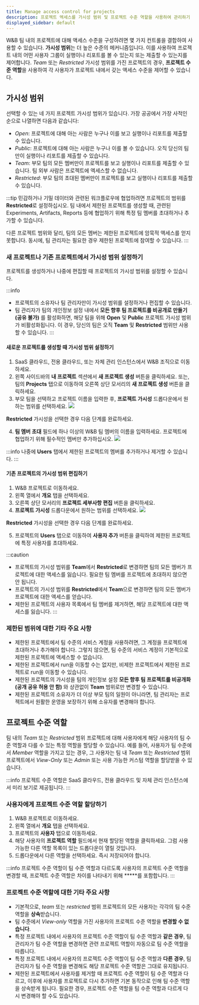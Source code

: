 ```yaml
---
title: Manage access control for projects
description: 프로젝트 엑세스를 가시성 범위 및 프로젝트 수준 역할을 사용하여 관리하기
displayed_sidebar: default
---
```


W&B 팀 내의 프로젝트에 대해 액세스 수준을 구성하려면 몇 가지 컨트롤을 결합하여 사용할 수 있습니다. **가시성 범위**는 더 높은 수준의 메커니즘입니다. 이를 사용하여 프로젝트 내의 어떤 사용자 그룹이 실행이나 리포트를 볼 수 있는지 또는 제출할 수 있는지를 제어합니다. _Team_ 또는 _Restricted_ 가시성 범위를 가진 프로젝트의 경우, **프로젝트 수준 역할**을 사용하여 각 사용자가 프로젝트 내에서 갖는 액세스 수준을 제어할 수 있습니다.

## 가시성 범위

선택할 수 있는 네 가지 프로젝트 가시성 범위가 있습니다. 가장 공공에서 가장 사적인 순으로 나열하면 다음과 같습니다:
* _Open_: 프로젝트에 대해 아는 사람은 누구나 이를 보고 실행이나 리포트를 제출할 수 있습니다.
* _Public_: 프로젝트에 대해 아는 사람은 누구나 이를 볼 수 있습니다. 오직 당신의 팀만이 실행이나 리포트를 제출할 수 있습니다.
* _Team_: 부모 팀의 모든 멤버만이 프로젝트를 보고 실행이나 리포트를 제출할 수 있습니다. 팀 외부 사람은 프로젝트에 엑세스할 수 없습니다.
* _Restricted_: 부모 팀의 초대된 멤버만이 프로젝트를 보고 실행이나 리포트를 제출할 수 있습니다.

:::tip
민감하거나 기밀 데이터와 관련된 워크플로우에 협업하려면 프로젝트의 범위를 **Restricted**로 설정하십시오. 팀 내에서 제한된 프로젝트를 생성할 때, 관련된 Experiments, Artifacts, Reports 등에 협업하기 위해 특정 팀 멤버를 초대하거나 추가할 수 있습니다.

다른 프로젝트 범위와 달리, 팀의 모든 멤버는 제한된 프로젝트에 암묵적 액세스를 얻지 못합니다. 동시에, 팀 관리자는 필요한 경우 제한된 프로젝트에 참여할 수 있습니다.
:::

### 새 프로젝트나 기존 프로젝트에서 가시성 범위 설정하기

프로젝트를 생성하거나 나중에 편집할 때 프로젝트의 가시성 범위를 설정할 수 있습니다.

:::info
* 프로젝트의 소유자나 팀 관리자만이 가시성 범위를 설정하거나 편집할 수 있습니다.
* 팀 관리자가 팀의 개인정보 설정 내에서 **모든 향후 팀 프로젝트를 비공개로 만들기(공유 불가)** 를 활성화하면, 해당 팀을 위해 **Open** 및 **Public** 프로젝트 가시성 범위가 비활성화됩니다. 이 경우, 당신의 팀은 오직 **Team** 및 **Restricted** 범위만 사용할 수 있습니다.
:::

#### 새로운 프로젝트를 생성할 때 가시성 범위 설정하기

1. SaaS 클라우드, 전용 클라우드, 또는 자체 관리 인스턴스에서 W&B 조직으로 이동하세요.
2. 왼쪽 사이드바의 **내 프로젝트** 섹션에서 **새 프로젝트 생성** 버튼을 클릭하세요. 또는, 팀의 **Projects** 탭으로 이동하여 오른쪽 상단 모서리의 **새 프로젝트 생성** 버튼을 클릭하세요.
3. 부모 팀을 선택하고 프로젝트 이름을 입력한 후, **프로젝트 가시성** 드롭다운에서 원하는 범위를 선택하세요.
![](/images/hosting/restricted_project_add_new.gif)

**Restricted** 가시성을 선택한 경우 다음 단계를 완료하세요.

4. **팀 멤버 초대** 필드에 하나 이상의 W&B 팀 멤버의 이름을 입력하세요. 프로젝트에 협업하기 위해 필수적인 멤버만 추가하십시오.
![](/images/hosting/restricted_project_2.png)

:::info
나중에 **Users** 탭에서 제한된 프로젝트의 멤버를 추가하거나 제거할 수 있습니다.
:::

#### 기존 프로젝트의 가시성 범위 편집하기

1. W&B 프로젝트로 이동하세요.
2. 왼쪽 열에서 **개요** 탭을 선택하세요.
3. 오른쪽 상단 모서리의 **프로젝트 세부사항 편집** 버튼을 클릭하세요.  
4. **프로젝트 가시성** 드롭다운에서 원하는 범위를 선택하세요.
![](/images/hosting/restricted_project_edit.gif)

**Restricted** 가시성을 선택한 경우 다음 단계를 완료하세요.

5. 프로젝트의 **Users** 탭으로 이동하여 **사용자 추가** 버튼을 클릭하여 제한된 프로젝트에 특정 사용자를 초대하세요.

:::caution
* 프로젝트의 가시성 범위를 **Team**에서 **Restricted**로 변경하면 팀의 모든 멤버가 프로젝트에 대한 액세스를 잃습니다. 필요한 팀 멤버를 프로젝트에 초대하지 않으면 안 됩니다.
* 프로젝트의 가시성 범위를 **Restricted**에서 **Team**으로 변경하면 팀의 모든 멤버가 프로젝트에 대한 액세스를 얻습니다.
* 제한된 프로젝트의 사용자 목록에서 팀 멤버를 제거하면, 해당 프로젝트에 대한 액세스를 잃습니다.
:::

### 제한된 범위에 대한 기타 주요 사항

* 제한된 프로젝트에서 팀 수준의 서비스 계정을 사용하려면, 그 계정을 프로젝트에 초대하거나 추가해야 합니다. 그렇지 않으면, 팀 수준의 서비스 계정이 기본적으로 제한된 프로젝트에 액세스할 수 없습니다.
* 제한된 프로젝트에서 run을 이동할 수는 없지만, 비제한 프로젝트에서 제한된 프로젝트로 run을 이동할 수 있습니다.
* 제한된 프로젝트의 가시성을 팀의 개인정보 설정 **모든 향후 팀 프로젝트를 비공개화(공개 공유 허용 안 함)** 와 상관없이 **Team** 범위로만 변경할 수 있습니다.
* 제한된 프로젝트의 소유자가 더 이상 부모 팀의 일원이 아니라면, 팀 관리자는 프로젝트에서 원활한 운영을 보장하기 위해 소유자를 변경해야 합니다.

## 프로젝트 수준 역할

팀 내의 _Team_ 또는 _Restricted_ 범위 프로젝트에 대해 사용자에게 해당 사용자의 팀 수준 역할과 다를 수 있는 특정 역할을 할당할 수 있습니다. 예를 들어, 사용자가 팀 수준에서 _Member_ 역할을 가지고 있는 경우, 그 사용자는 팀 내 _Team_ 또는 _Restricted_ 범위 프로젝트에서 _View-Only_ 또는 _Admin_ 또는 사용 가능한 커스텀 역할을 할당받을 수 있습니다.

:::info
프로젝트 수준 역할은 SaaS 클라우드, 전용 클라우드 및 자체 관리 인스턴스에서 미리 보기로 제공됩니다.
:::

### 사용자에게 프로젝트 수준 역할 할당하기

1. W&B 프로젝트로 이동하세요.
2. 왼쪽 열에서 **개요** 탭을 선택하세요.
3. 프로젝트의 **사용자** 탭으로 이동하세요.
4. 해당 사용자의 **프로젝트 역할** 필드에서 현재 할당된 역할을 클릭하세요. 그럼 사용 가능한 다른 역할 목록이 있는 드롭다운이 열릴 것입니다.
5. 드롭다운에서 다른 역할을 선택하세요. 즉시 저장되어야 합니다.

:::info
프로젝트 수준 역할이 팀 수준 역할과 다르도록 사용자의 프로젝트 수준 역할을 변경할 때, 프로젝트 수준 역할은 차이를 나타내기 위해 **\***를 포함합니다.
:::

### 프로젝트 수준 역할에 대한 기타 주요 사항

* 기본적으로, _team_ 또는 _restricted_ 범위 프로젝트의 모든 사용자는 각각의 팀 수준 역할을 **상속**받습니다.
* 팀 수준에서 _View-only_ 역할을 가진 사용자의 프로젝트 수준 역할을 **변경할 수 없습니다**.
* 특정 프로젝트 내에서 사용자의 프로젝트 수준 역할이 팀 수준 역할과 **같은 경우**, 팀 관리자가 팀 수준 역할을 변경하면 관련 프로젝트 역할이 자동으로 팀 수준 역할을 따릅니다.
* 특정 프로젝트 내에서 사용자의 프로젝트 수준 역할이 팀 수준 역할과 **다른 경우**, 팀 관리자가 팀 수준 역할을 변경해도 해당 프로젝트 수준 역할은 그대로 유지됩니다.
* 제한된 프로젝트에서 사용자를 제거할 때 프로젝트 수준 역할이 팀 수준 역할과 다르고, 이후에 사용자를 프로젝트로 다시 추가하면 기본 동작으로 인해 팀 수준 역할을 상속받게 됩니다. 필요한 경우, 프로젝트 수준 역할을 팀 수준 역할과 다르게 다시 변경해야 할 수도 있습니다.